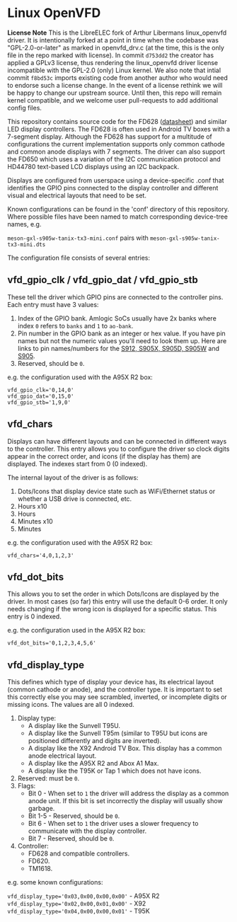# Linux OpenVFD

**License Note** This is the LibreELEC fork of Arthur Libermans linux_openvfd driver. It is intentionally forked at a point in time when the codebase was "GPL-2.0-or-later" as marked in openvfd_drv.c (at the time, this is the only file in the repo marked with license). In commit `d753dd2` the creator has applied a GPLv3 license, thus rendering the linux_openvfd driver license incompatible with the GPL-2.0 (only) Linux kernel. We also note that intial commit `f8bd53c` imports existing code from another author who would need to endorse such a license change. In the event of a license rethink we will be happy to change our upstream source. Until then, this repo will remain kernel compatible, and we welcome user pull-requests to add additional config files.

This repository contains source code for the FD628 ([datasheet](http://pdf1.alldatasheet.com/datasheet-pdf/view/232882/PTC/PT6964.html)) and similar LED display controllers. The FD628 is often used in Android TV boxes with a 7-segment display. Although the FD628 has support for a multitude of configurations the current implementation supports only common cathode and common anode displays with 7 segments. The driver can also support the FD650 which uses a variation of the I2C communication protocol and HD44780 text-based LCD displays using an I2C backpack.

Displays are configured from userspace using a device-specific .conf that identifies the GPIO pins connected to the display controller and different visual and electrical layouts that need to be set.

Known configurations can be found in the 'conf' directory of this repository. Where possible files have been named to match corresponding device-tree names, e.g.

`meson-gxl-s905w-tanix-tx3-mini.conf` pairs with `meson-gxl-s905w-tanix-tx3-mini.dts`

The configuration file consists of several entries:

## vfd_gpio_clk / vfd_gpio_dat / vfd_gpio_stb

These tell the driver which GPIO pins are connected to the controller pins. Each entry must have 3 values:

1. Index of the GPIO bank. Amlogic SoCs usually have 2x banks where index `0` refers to `banks` and `1` to `ao-bank`.
1. Pin number in the GPIO bank as an integer or hex value. If you have pin names but not the numeric values you'll need to look them up. Here are links to pin names/numbers for the [S912, S905X, S905D, S905W](https://github.com/openSUSE/kernel/blob/master/include/dt-bindings/gpio/meson-gxl-gpio.h) and [S905](https://github.com/openSUSE/kernel/blob/master/include/dt-bindings/gpio/meson-gxbb-gpio.h).
1. Reserved, should be `0`.

e.g. the configuration used with the A95X R2 box:

`vfd_gpio_clk='0,14,0'`<br>
`vfd_gpio_dat='0,15,0'`<br>
`vfd_gpio_stb='1,9,0'`

## vfd_chars

Displays can have different layouts and can be connected in different ways to the controller. This entry allows you to configure the driver so clock digits appear in the correct order, and icons (if the display has them) are displayed. The indexes start from 0 (0 indexed).  

The internal layout of the driver is as follows:

1. Dots/Icons that display device state such as WiFi/Ethernet status or whether a USB drive is connected, etc.
1. Hours x10
1. Hours
1. Minutes x10
1. Minutes

e.g. the configuration used with the A95X R2 box:

`vfd_chars='4,0,1,2,3'`

## vfd_dot_bits

This allows you to set the order in which Dots/Icons are displayed by the driver. In most cases (so far) this entry will use the default 0-6 order. It only needs changing if the wrong icon is displayed for a specific status. This entry is 0 indexed.

e.g. the configuration used in the A95X R2 box:

`vfd_dot_bits='0,1,2,3,4,5,6'`

## vfd_display_type

This defines which type of display your device has, its electrical layout (common cathode or anode), and the controller type. It is important to set this correctly else you may see scrambled, inverted, or incomplete digits or missing icons. The values are all 0 indexed.

1. Display type:
   * A display like the Sunvell T95U.
   * A display like the Sunvell T95m (similar to T95U but icons are positioned differently and digits are inverted).
   * A display like the X92 Android TV Box. This display has a common anode electrical layout.
   * A display like the A95X R2 and Abox A1 Max.
   * A display like the T95K or Tap 1 which does not have icons.
1. Reserved: must be `0`.
1. Flags:
   * Bit 0 - When set to `1` the driver will address the display as a common anode unit. If this bit is set incorrectly the display will usually show garbage.
   * Bit 1-5 - Reserved, should be `0`.
   * Bit 6 - When set to `1` the driver uses a slower frequency to communicate with the display controller.
   * Bit 7 - Reserved, should be `0`.
1. Controller:
   * FD628 and compatible controllers.
   * FD620.
   * TM1618.

e.g. some known configurations:

`vfd_display_type='0x03,0x00,0x00,0x00'` - A95X R2<br>
`vfd_display_type='0x02,0x00,0x01,0x00'` - X92<br>
`vfd_display_type='0x04,0x00,0x00,0x01'` - T95K
